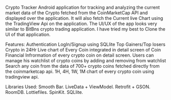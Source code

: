 Crypto Tracker Android application for tracking and analyzing the current market data of the Crypto fetched from the CoinMarketCap API and displayed over the application. It will also fetch the Current live Chart using the TradingView Api on the application. The UI/UX of the app looks very similar to BitBns crypto trading application. I have tried my best to Clone the UI of that application.

Features:
Authentication LogIn/Signup using SQLlite
Top Gainers/Top losers Crypto in 24Hr
Live chart of Every Coin integrated in detail screen of Coin
Financial Infrormation of every crypto coin on detail screen.
Users can manage his watchlist of crypto coins by adding and removing from watchlist
Search any coin from the data of 700+ crypto coins fetched directly from the coinmarketcap api.
1H, 4H, 1W, 1M chart of every crypto coin using tradingview api.

Libraries Used:
Smooth Bar.
LiveData + ViewModel.
Retrofit + GSON.
RoomDB.
Lottiefiles.
SpinKit.
SQLlite.
